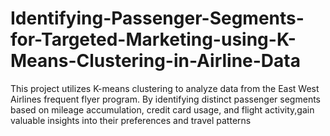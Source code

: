 # Identifying-Passenger-Segments-for-Targeted-Marketing-using-K-Means-Clustering-in-Airline-Data
This project utilizes K-means clustering to analyze data from the East West Airlines frequent flyer program. 
By identifying distinct passenger segments based on mileage accumulation, credit card usage, and flight activity,gain valuable insights into their preferences and travel patterns
